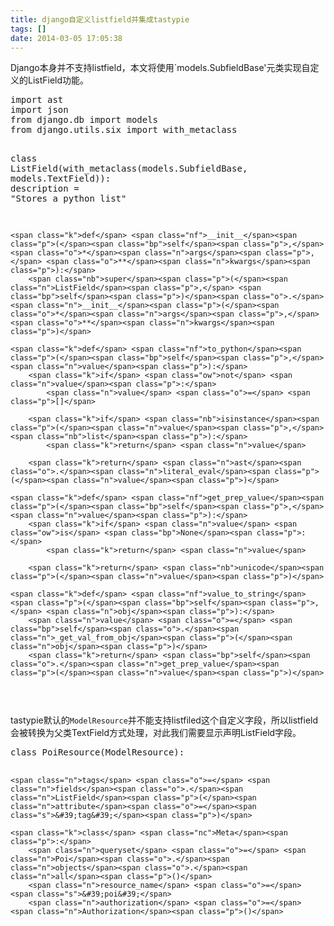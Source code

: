 ```yaml
---
title: django自定义listfield并集成tastypie
tags: []
date: 2014-03-05 17:05:38
---
```


Django本身并不支持listfield，本文将使用`models.SubfieldBase'元类实现自定义的ListField功能。

<div class="highlight"><pre><span class="kn">import</span> <span class="nn">ast</span>
<span class="kn">import</span> <span class="nn">json</span>
<span class="kn">from</span> <span class="nn">django.db</span> <span class="kn">import</span> <span class="n">models</span>
<span class="kn">from</span> <span class="nn">django.utils.six</span> <span class="kn">import</span> <span class="n">with_metaclass</span>

<span class="k">class</span> <span class="nc">ListField</span><span class="p">(</span><span class="n">with_metaclass</span><span class="p">(</span><span class="n">models</span><span class="o">.</span><span class="n">SubfieldBase</span><span class="p">,</span> <span class="n">models</span><span class="o">.</span><span class="n">TextField</span><span class="p">)):</span>
    <span class="n">description</span> <span class="o">=</span> <span class="s">&quot;Stores a python list&quot;</span>

    <span class="k">def</span> <span class="nf">__init__</span><span class="p">(</span><span class="bp">self</span><span class="p">,</span> <span class="o">*</span><span class="n">args</span><span class="p">,</span> <span class="o">**</span><span class="n">kwargs</span><span class="p">):</span>
        <span class="nb">super</span><span class="p">(</span><span class="n">ListField</span><span class="p">,</span> <span class="bp">self</span><span class="p">)</span><span class="o">.</span><span class="n">__init__</span><span class="p">(</span><span class="o">*</span><span class="n">args</span><span class="p">,</span> <span class="o">**</span><span class="n">kwargs</span><span class="p">)</span>

    <span class="k">def</span> <span class="nf">to_python</span><span class="p">(</span><span class="bp">self</span><span class="p">,</span> <span class="n">value</span><span class="p">):</span>
        <span class="k">if</span> <span class="ow">not</span> <span class="n">value</span><span class="p">:</span>
            <span class="n">value</span> <span class="o">=</span> <span class="p">[]</span>

        <span class="k">if</span> <span class="nb">isinstance</span><span class="p">(</span><span class="n">value</span><span class="p">,</span> <span class="nb">list</span><span class="p">):</span>
            <span class="k">return</span> <span class="n">value</span>

        <span class="k">return</span> <span class="n">ast</span><span class="o">.</span><span class="n">literal_eval</span><span class="p">(</span><span class="n">value</span><span class="p">)</span>

    <span class="k">def</span> <span class="nf">get_prep_value</span><span class="p">(</span><span class="bp">self</span><span class="p">,</span> <span class="n">value</span><span class="p">):</span>
        <span class="k">if</span> <span class="n">value</span> <span class="ow">is</span> <span class="bp">None</span><span class="p">:</span>
            <span class="k">return</span> <span class="n">value</span>

        <span class="k">return</span> <span class="nb">unicode</span><span class="p">(</span><span class="n">value</span><span class="p">)</span>

    <span class="k">def</span> <span class="nf">value_to_string</span><span class="p">(</span><span class="bp">self</span><span class="p">,</span> <span class="n">obj</span><span class="p">):</span>
        <span class="n">value</span> <span class="o">=</span> <span class="bp">self</span><span class="o">.</span><span class="n">_get_val_from_obj</span><span class="p">(</span><span class="n">obj</span><span class="p">)</span>
        <span class="k">return</span> <span class="bp">self</span><span class="o">.</span><span class="n">get_prep_value</span><span class="p">(</span><span class="n">value</span><span class="p">)</span>
</pre></div>

tastypie默认的`ModelResource`并不能支持listfiled这个自定义字段，所以listfield会被转换为父类TextField方式处理，对此我们需要显示声明ListField字段。

<div class="highlight"><pre><span class="k">class</span> <span class="nc">PoiResource</span><span class="p">(</span><span class="n">ModelResource</span><span class="p">):</span>

    <span class="n">tags</span> <span class="o">=</span> <span class="n">fields</span><span class="o">.</span><span class="n">ListField</span><span class="p">(</span><span class="n">attribute</span><span class="o">=</span><span class="s">&#39;tag&#39;</span><span class="p">)</span>

    <span class="k">class</span> <span class="nc">Meta</span><span class="p">:</span>
        <span class="n">queryset</span> <span class="o">=</span> <span class="n">Poi</span><span class="o">.</span><span class="n">objects</span><span class="o">.</span><span class="n">all</span><span class="p">()</span>
        <span class="n">resource_name</span> <span class="o">=</span> <span class="s">&#39;poi&#39;</span>
        <span class="n">authorization</span> <span class="o">=</span> <span class="n">Authorization</span><span class="p">()</span>
</pre></div>